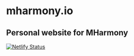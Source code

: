 # mharmony.io

## Personal website for MHarmony

[![Netlify Status](https://api.netlify.com/api/v1/badges/e29b2795-a099-4cb1-b564-d305f4757488/deploy-status)](https://app.netlify.com/sites/mharmony-io/deploys)

